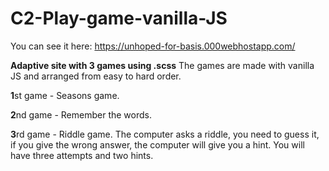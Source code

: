 # C2-Play-game-vanilla-JS

You can see it here: https://unhoped-for-basis.000webhostapp.com/

**Adaptive site with 3 games using .scss**
The games are made with vanilla JS and arranged from easy to hard order.

**1**st game - Seasons game.

**2**nd game - Remember the words.

**3**rd game - Riddle game. The computer asks a riddle, you need to guess it, if you give the wrong answer, the computer will give you a hint. 
You will have three attempts and two hints.
